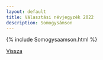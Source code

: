 ```yaml
---
layout: default
title: Választási névjegyzék 2022
description: Somogysámson
---
```


{% include Somogysaamson.html %}

[Vissza](./)